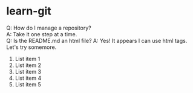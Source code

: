 # learn-git
Q: How do I manage a repository?<br>
A: Take it one step at a time.<br>
Q: Is the README.md an html file?
A: Yes! It appears I can use html tags. Let's try somemore.
<br>
<ol>
<li>List item 1</li>
<li>List item 2</li>
<li>List item 3</li>
<li>List item 4</li>
<li>List item 5</li>
</ol>
